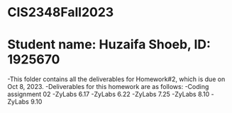 # CIS2348Fall2023
# Student name: Huzaifa Shoeb, ID: 1925670
-This folder contains all the deliverables for Homework#2, which is due on Oct 8, 2023.
-Deliverables for this homework are as follows:
  -Coding assignment 02
  -ZyLabs 6.17
  -ZyLabs 6.22
  -ZyLabs 7.25
  -ZyLabs 8.10
  -ZyLabs 9.10

